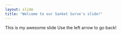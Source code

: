 ```yaml
---
layout: slide
title: "Welcome to our Sanket Surve's slide!"
---
```

This is my awesome slide
Use the left arrow to go back!
